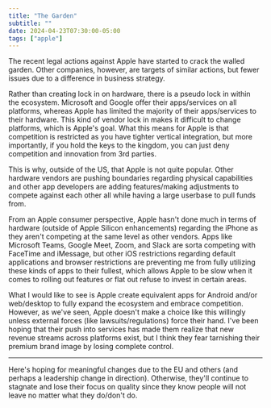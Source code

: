 ```yaml
---
title: "The Garden"
subtitle: ""
date: 2024-04-23T07:30:00-05:00
tags: ["apple"]
---
```


The recent legal actions against Apple have started to crack the walled garden. Other companies, however, are targets of similar actions, but fewer issues due to a difference in business strategy.

Rather than creating lock in on hardware, there is a pseudo lock in within the ecosystem. Microsoft and Google offer their apps/services on all platforms, whereas Apple has limited the majority of their apps/services to their hardware. This kind of vendor lock in makes it difficult to change platforms, which is Apple's goal. What this means for Apple is that competition is restricted as you have tighter vertical integration, but more importantly, if you hold the keys to the kingdom, you can just deny competition and innovation from 3rd parties.

This is why, outside of the US, that Apple is not quite popular. Other hardware vendors are pushing boundaries regarding physical capabilities and other app developers are adding features/making adjustments to compete against each other all while having a large userbase to pull funds from.

From an Apple consumer perspective, Apple hasn't done much in terms of hardware (outside of Apple Silicon enhancements) regarding the iPhone as they aren't competing at the same level as other vendors. Apps like Microsoft Teams, Google Meet, Zoom, and Slack are sorta competing with FaceTime and iMessage, but other iOS restrictions regarding default applications and browser restrictions are preventing me from fully utilizing these kinds of apps to their fullest, which allows Apple to be slow when it comes to rolling out features or flat out refuse to invest in certain areas.

What I would like to see is Apple create equivalent apps for Android and/or web/desktop to fully expand the ecosystem and embrace competition. However, as we've seen, Apple doesn't make a choice like this willingly unless external forces (like lawsuits/regulations) force their hand. I've been hoping that their push into services has made them realize that new revenue streams across platforms exist, but I think they fear tarnishing their premium brand image by losing complete control.

---

Here's hoping for meaningful changes due to the EU and others (and perhaps a leadership change in direction). Otherwise, they'll continue to stagnate and lose their focus on quality since they know people will not leave no matter what they do/don't do.
